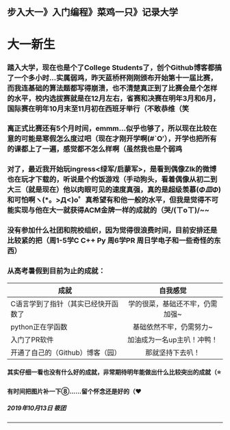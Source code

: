 
步入大一》入门编程》菜鸡一只》记录大学
---

# 大一新生

### 踏入大学，现在也是个了College Students了，创个Github博客都搞了一个多小时...实属弱鸡，昨天蓝桥杯刚刚颁布开始第十一届比赛，而我连基础的算法题都写得崩溃，也不清楚真正到了比赛会是个怎样的水平，校内选拔赛就是在12月左右，省赛和决赛在明年3月和6月，国际赛在明年10月末至11月初在西班牙举行（不敢恭维（笑
 
 
### 离正式比赛还有5个月时间，emmm...似乎也够了，所以现在比较在意的可能是寒假怎么度过吧（现在才刚开学啊(#`O′），开学也把所有的课都上了一遍，感觉都不怎么样啊（虽然我也是个弱鸡

### 对了，最近我开始玩ingress<绿军/启蒙军>，是看到偶像Zlk的微博也在玩才下载的，听说是个约饭游戏（手动狗头，看着偶像从初二到大三（就是现在）他以肉眼可见的速度真强，真的是超级羡慕(*Φ皿Φ*)和可怕啊ヽ(*。>Д<)o゜真希望有和他一般的水平，但我是觉得不可能实现与他在大一就获得ACM金牌一样的成就的（哭/(ㄒoㄒ)/~~

### 没有参加什么社团和院校组织，因为觉得很浪费时间，目前安排还是比较紧的把（周1-5学C C++ Py 周6学PR 周日学电子和一些奇怪的东西）

### 从高考暑假到目前为止的成就：

| 成就                              | 自我感觉      |
| -------------                     |:-------------:|
| C语言学到了指针（其实已经快开函数了| 学的很菜，基础还不牢，仍需加强~ |
| python正在学函数                  | 基础依然不牢，仍需努力~      |
| 入门了PR软件                      | 加油成为一名up主叭！冲鸭！   |
| 开通了自己的（Github）博客（园）   | 那就坚持下去叭！   |

#### 其实仔细一看也没有什么好的成就，非常期待明年能做出什么比较突出的成就（⭐

#### 有时间把图片补一下⑧......留个怀念还是好的（❤




##### 2019年10月13日 筱团
---
